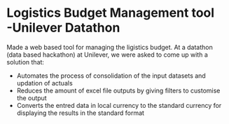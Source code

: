 # Logistics Budget Management tool </br>-Unilever Datathon

Made a web based tool for managing the ligistics budget. At a datathon (data based hackathon) at Unilever, we were asked to come up with a solution that:
* Automates the process of consolidation of the input datasets and updation of actuals
* Reduces the amount of excel file outputs by giving filters to customise the output
* Converts the entred data in local currency to the standard currency for displaying the results in the standard format
